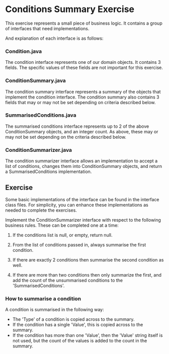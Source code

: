 # Conditions Summary Exercise
This exercise represents a small piece of business logic. It contains a group of interfaces that need implementations.

And explanation of each interface is as follows:

### Condition.java
The condition interface represents one of our domain objects. It contains 3 fields. The specific values of these fields are not important for this exercise.

### ConditionSummary.java
The condition summary interface represents a summary of the objects that implement the condition interface. The condition summary also contains 3 fields that may or may not be set depending on criteria described below.

### SummarisedConditions.java
The summarised conditions interface represents up to 2 of the above ConditionSummary objects, and an integer count. As above, these may or may not be set depending on the criteria described below.

### ConditionSummarizer.java
The condition summarizer interface allows an implementation to accept a list of conditions, changes them into ConditionSummary objects, and return a SummarisedConditions implementation.


## Exercise
Some basic implementations of the interface can be found in the interface class files. For simplicity, you can enhance these implementations as needed to complete the exercises.

Implement the ConditionSummarizer interface with respect to the following business rules. These can be completed one at a time:

1. If the conditions list is null, or empty, return null.

2. From the list of conditions passed in, always summarise the first condition.

3.  If there are exactly 2 conditions then summarise the second condition as well.

4. If there are more than two conditions then only summarize the first, and add the count of the unsummarised conditions to the 'SummarisedConditions'.


### How to summarise a condition
A condition is summarised in the following way:
- The 'Type' of a condition is copied across to the summary.
- If the condition has a single 'Value', this is copied across to the summary.
- If the condition has more than one 'Value', then the 'Value' string itself is not used, but the count of the values is added to the count in the summary.